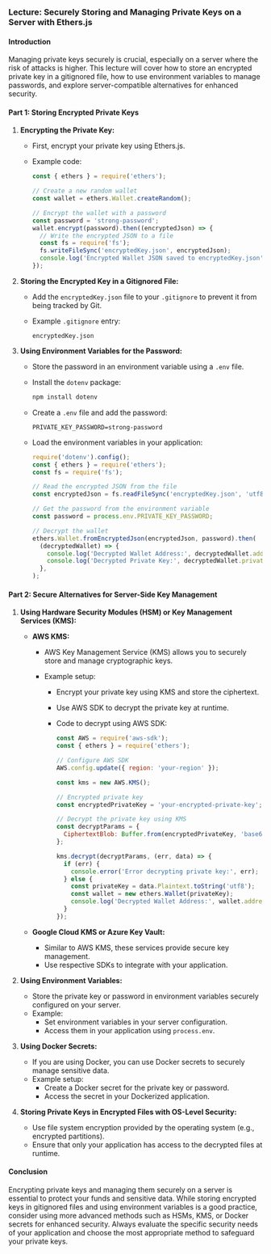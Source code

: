 ### Lecture: Securely Storing and Managing Private Keys on a Server with Ethers.js

#### Introduction

Managing private keys securely is crucial, especially on a server where the risk of attacks is higher. This lecture will cover how to store an encrypted private key in a gitignored file, how to use environment variables to manage passwords, and explore server-compatible alternatives for enhanced security.

#### Part 1: Storing Encrypted Private Keys

1. **Encrypting the Private Key:**

   - First, encrypt your private key using Ethers.js.
   - Example code:

     ```js
     const { ethers } = require('ethers');

     // Create a new random wallet
     const wallet = ethers.Wallet.createRandom();

     // Encrypt the wallet with a password
     const password = 'strong-password';
     wallet.encrypt(password).then((encryptedJson) => {
       // Write the encrypted JSON to a file
       const fs = require('fs');
       fs.writeFileSync('encryptedKey.json', encryptedJson);
       console.log('Encrypted Wallet JSON saved to encryptedKey.json');
     });
     ```

2. **Storing the Encrypted Key in a Gitignored File:**

   - Add the `encryptedKey.json` file to your `.gitignore` to prevent it from being tracked by Git.
   - Example `.gitignore` entry:

     ```
     encryptedKey.json
     ```

3. **Using Environment Variables for the Password:**

   - Store the password in an environment variable using a `.env` file.
   - Install the `dotenv` package:

     ```sh
     npm install dotenv
     ```

   - Create a `.env` file and add the password:

     ```
     PRIVATE_KEY_PASSWORD=strong-password
     ```

   - Load the environment variables in your application:

     ```js
     require('dotenv').config();
     const { ethers } = require('ethers');
     const fs = require('fs');

     // Read the encrypted JSON from the file
     const encryptedJson = fs.readFileSync('encryptedKey.json', 'utf8');

     // Get the password from the environment variable
     const password = process.env.PRIVATE_KEY_PASSWORD;

     // Decrypt the wallet
     ethers.Wallet.fromEncryptedJson(encryptedJson, password).then(
       (decryptedWallet) => {
         console.log('Decrypted Wallet Address:', decryptedWallet.address);
         console.log('Decrypted Private Key:', decryptedWallet.privateKey);
       },
     );
     ```

#### Part 2: Secure Alternatives for Server-Side Key Management

1. **Using Hardware Security Modules (HSM) or Key Management Services (KMS):**

   - **AWS KMS:**

     - AWS Key Management Service (KMS) allows you to securely store and manage cryptographic keys.
     - Example setup:

       - Encrypt your private key using KMS and store the ciphertext.
       - Use AWS SDK to decrypt the private key at runtime.
       - Code to decrypt using AWS SDK:

         ```js
         const AWS = require('aws-sdk');
         const { ethers } = require('ethers');

         // Configure AWS SDK
         AWS.config.update({ region: 'your-region' });

         const kms = new AWS.KMS();

         // Encrypted private key
         const encryptedPrivateKey = 'your-encrypted-private-key';

         // Decrypt the private key using KMS
         const decryptParams = {
           CiphertextBlob: Buffer.from(encryptedPrivateKey, 'base64'),
         };

         kms.decrypt(decryptParams, (err, data) => {
           if (err) {
             console.error('Error decrypting private key:', err);
           } else {
             const privateKey = data.Plaintext.toString('utf8');
             const wallet = new ethers.Wallet(privateKey);
             console.log('Decrypted Wallet Address:', wallet.address);
           }
         });
         ```

   - **Google Cloud KMS or Azure Key Vault:**
     - Similar to AWS KMS, these services provide secure key management.
     - Use respective SDKs to integrate with your application.

2. **Using Environment Variables:**

   - Store the private key or password in environment variables securely configured on your server.
   - Example:
     - Set environment variables in your server configuration.
     - Access them in your application using `process.env`.

3. **Using Docker Secrets:**

   - If you are using Docker, you can use Docker secrets to securely manage sensitive data.
   - Example setup:
     - Create a Docker secret for the private key or password.
     - Access the secret in your Dockerized application.

4. **Storing Private Keys in Encrypted Files with OS-Level Security:**
   - Use file system encryption provided by the operating system (e.g., encrypted partitions).
   - Ensure that only your application has access to the decrypted files at runtime.

#### Conclusion

Encrypting private keys and managing them securely on a server is essential to protect your funds and sensitive data. While storing encrypted keys in gitignored files and using environment variables is a good practice, consider using more advanced methods such as HSMs, KMS, or Docker secrets for enhanced security. Always evaluate the specific security needs of your application and choose the most appropriate method to safeguard your private keys.
